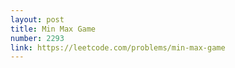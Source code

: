 ```yaml
---
layout: post
title: Min Max Game
number: 2293
link: https://leetcode.com/problems/min-max-game
---
```

